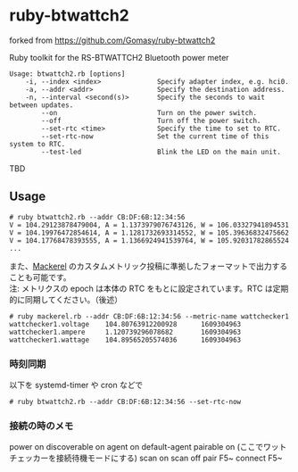# ruby-btwattch2
forked from https://github.com/Gomasy/ruby-btwattch2

Ruby toolkit for the RS-BTWATTCH2 Bluetooth power meter

```
Usage: btwattch2.rb [options]
    -i, --index <index>              Specify adapter index, e.g. hci0.
    -a, --addr <addr>                Specify the destination address.
    -n, --interval <second(s)>       Specify the seconds to wait between updates.
        --on                         Turn on the power switch.
        --off                        Turn off the power switch.
        --set-rtc <time>             Specify the time to set to RTC.
        --set-rtc-now                Set the current time of this system to RTC.
        --test-led                   Blink the LED on the main unit.
```
TBD

## Usage
    # ruby btwattch2.rb --addr CB:DF:6B:12:34:56
    V = 104.29123878479004, A = 1.1373979076743126, W = 106.03327941894531
    V = 104.19976472854614, A = 1.1281732693314552, W = 105.39636832475662
    V = 104.17768478393555, A = 1.1366924941539764, W = 105.92031782865524
    ...

また、[Mackerel](https://mackerel.io) のカスタムメトリック投稿に準拠したフォーマットで出力することも可能です。  
注: メトリクスの epoch は本体の RTC をもとに設定されています。RTC は定期的に同期してください。（後述）

    # ruby mackerel.rb --addr CB:DF:6B:12:34:56 --metric-name wattchecker1
    wattchecker1.voltage    104.80763912200928      1609304963
    wattchecker1.ampere     1.120739296078682       1609304963
    wattchecker1.wattage    104.89565205574036      1609304963
    
### 時刻同期
以下を systemd-timer や cron などで

    # ruby btwattch2.rb --addr CB:DF:6B:12:34:56 --set-rtc-now


### 接続の時のメモ
power on
discoverable on
agent on
default-agent
pairable on
(ここでワットチェッカーを接続待機モードにする)
scan on
scan off
pair F5~
connect F5~
